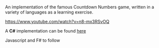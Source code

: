 An implementation of the famous Countdown Numbers game, written in a variety of languages as a learning exercise.

https://www.youtube.com/watch?v=n8-mx3RSvOQ

A **C\#** implementation can be found <a href="https://github.com/shiningdragon/Downcount/tree/master/CSharp">here</a> 

Javascript and F# to follow
